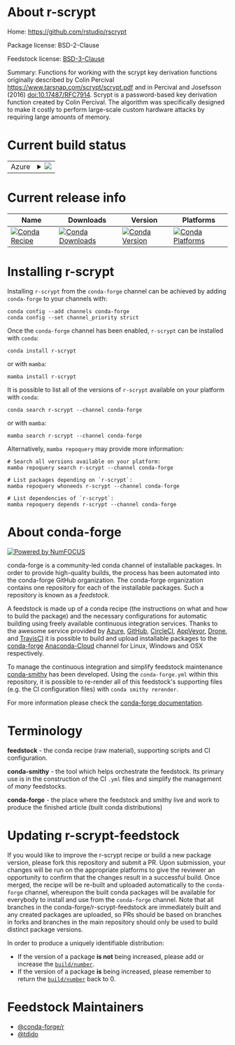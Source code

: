 About r-scrypt
==============

Home: https://github.com/rstudio/rscrypt

Package license: BSD-2-Clause

Feedstock license: [BSD-3-Clause](https://github.com/conda-forge/r-scrypt-feedstock/blob/main/LICENSE.txt)

Summary: Functions for working with the scrypt key derivation functions originally described by Colin Percival <https://www.tarsnap.com/scrypt/scrypt.pdf> and in Percival and Josefsson (2016) <doi:10.17487/RFC7914>. Scrypt is a password-based key derivation function created by Colin Percival. The algorithm was specifically designed to make it costly to perform large-scale custom hardware attacks by requiring large amounts of memory.

Current build status
====================


<table>
    
  <tr>
    <td>Azure</td>
    <td>
      <details>
        <summary>
          <a href="https://dev.azure.com/conda-forge/feedstock-builds/_build/latest?definitionId=13985&branchName=main">
            <img src="https://dev.azure.com/conda-forge/feedstock-builds/_apis/build/status/r-scrypt-feedstock?branchName=main">
          </a>
        </summary>
        <table>
          <thead><tr><th>Variant</th><th>Status</th></tr></thead>
          <tbody><tr>
              <td>linux_64_r_base4.1</td>
              <td>
                <a href="https://dev.azure.com/conda-forge/feedstock-builds/_build/latest?definitionId=13985&branchName=main">
                  <img src="https://dev.azure.com/conda-forge/feedstock-builds/_apis/build/status/r-scrypt-feedstock?branchName=main&jobName=linux&configuration=linux%20linux_64_r_base4.1" alt="variant">
                </a>
              </td>
            </tr><tr>
              <td>linux_64_r_base4.2</td>
              <td>
                <a href="https://dev.azure.com/conda-forge/feedstock-builds/_build/latest?definitionId=13985&branchName=main">
                  <img src="https://dev.azure.com/conda-forge/feedstock-builds/_apis/build/status/r-scrypt-feedstock?branchName=main&jobName=linux&configuration=linux%20linux_64_r_base4.2" alt="variant">
                </a>
              </td>
            </tr><tr>
              <td>osx_64_r_base4.1</td>
              <td>
                <a href="https://dev.azure.com/conda-forge/feedstock-builds/_build/latest?definitionId=13985&branchName=main">
                  <img src="https://dev.azure.com/conda-forge/feedstock-builds/_apis/build/status/r-scrypt-feedstock?branchName=main&jobName=osx&configuration=osx%20osx_64_r_base4.1" alt="variant">
                </a>
              </td>
            </tr><tr>
              <td>osx_64_r_base4.2</td>
              <td>
                <a href="https://dev.azure.com/conda-forge/feedstock-builds/_build/latest?definitionId=13985&branchName=main">
                  <img src="https://dev.azure.com/conda-forge/feedstock-builds/_apis/build/status/r-scrypt-feedstock?branchName=main&jobName=osx&configuration=osx%20osx_64_r_base4.2" alt="variant">
                </a>
              </td>
            </tr><tr>
              <td>win_64</td>
              <td>
                <a href="https://dev.azure.com/conda-forge/feedstock-builds/_build/latest?definitionId=13985&branchName=main">
                  <img src="https://dev.azure.com/conda-forge/feedstock-builds/_apis/build/status/r-scrypt-feedstock?branchName=main&jobName=win&configuration=win%20win_64_" alt="variant">
                </a>
              </td>
            </tr>
          </tbody>
        </table>
      </details>
    </td>
  </tr>
</table>

Current release info
====================

| Name | Downloads | Version | Platforms |
| --- | --- | --- | --- |
| [![Conda Recipe](https://img.shields.io/badge/recipe-r--scrypt-green.svg)](https://anaconda.org/conda-forge/r-scrypt) | [![Conda Downloads](https://img.shields.io/conda/dn/conda-forge/r-scrypt.svg)](https://anaconda.org/conda-forge/r-scrypt) | [![Conda Version](https://img.shields.io/conda/vn/conda-forge/r-scrypt.svg)](https://anaconda.org/conda-forge/r-scrypt) | [![Conda Platforms](https://img.shields.io/conda/pn/conda-forge/r-scrypt.svg)](https://anaconda.org/conda-forge/r-scrypt) |

Installing r-scrypt
===================

Installing `r-scrypt` from the `conda-forge` channel can be achieved by adding `conda-forge` to your channels with:

```
conda config --add channels conda-forge
conda config --set channel_priority strict
```

Once the `conda-forge` channel has been enabled, `r-scrypt` can be installed with `conda`:

```
conda install r-scrypt
```

or with `mamba`:

```
mamba install r-scrypt
```

It is possible to list all of the versions of `r-scrypt` available on your platform with `conda`:

```
conda search r-scrypt --channel conda-forge
```

or with `mamba`:

```
mamba search r-scrypt --channel conda-forge
```

Alternatively, `mamba repoquery` may provide more information:

```
# Search all versions available on your platform:
mamba repoquery search r-scrypt --channel conda-forge

# List packages depending on `r-scrypt`:
mamba repoquery whoneeds r-scrypt --channel conda-forge

# List dependencies of `r-scrypt`:
mamba repoquery depends r-scrypt --channel conda-forge
```


About conda-forge
=================

[![Powered by
NumFOCUS](https://img.shields.io/badge/powered%20by-NumFOCUS-orange.svg?style=flat&colorA=E1523D&colorB=007D8A)](https://numfocus.org)

conda-forge is a community-led conda channel of installable packages.
In order to provide high-quality builds, the process has been automated into the
conda-forge GitHub organization. The conda-forge organization contains one repository
for each of the installable packages. Such a repository is known as a *feedstock*.

A feedstock is made up of a conda recipe (the instructions on what and how to build
the package) and the necessary configurations for automatic building using freely
available continuous integration services. Thanks to the awesome service provided by
[Azure](https://azure.microsoft.com/en-us/services/devops/), [GitHub](https://github.com/),
[CircleCI](https://circleci.com/), [AppVeyor](https://www.appveyor.com/),
[Drone](https://cloud.drone.io/welcome), and [TravisCI](https://travis-ci.com/)
it is possible to build and upload installable packages to the
[conda-forge](https://anaconda.org/conda-forge) [Anaconda-Cloud](https://anaconda.org/)
channel for Linux, Windows and OSX respectively.

To manage the continuous integration and simplify feedstock maintenance
[conda-smithy](https://github.com/conda-forge/conda-smithy) has been developed.
Using the ``conda-forge.yml`` within this repository, it is possible to re-render all of
this feedstock's supporting files (e.g. the CI configuration files) with ``conda smithy rerender``.

For more information please check the [conda-forge documentation](https://conda-forge.org/docs/).

Terminology
===========

**feedstock** - the conda recipe (raw material), supporting scripts and CI configuration.

**conda-smithy** - the tool which helps orchestrate the feedstock.
                   Its primary use is in the construction of the CI ``.yml`` files
                   and simplify the management of *many* feedstocks.

**conda-forge** - the place where the feedstock and smithy live and work to
                  produce the finished article (built conda distributions)


Updating r-scrypt-feedstock
===========================

If you would like to improve the r-scrypt recipe or build a new
package version, please fork this repository and submit a PR. Upon submission,
your changes will be run on the appropriate platforms to give the reviewer an
opportunity to confirm that the changes result in a successful build. Once
merged, the recipe will be re-built and uploaded automatically to the
`conda-forge` channel, whereupon the built conda packages will be available for
everybody to install and use from the `conda-forge` channel.
Note that all branches in the conda-forge/r-scrypt-feedstock are
immediately built and any created packages are uploaded, so PRs should be based
on branches in forks and branches in the main repository should only be used to
build distinct package versions.

In order to produce a uniquely identifiable distribution:
 * If the version of a package **is not** being increased, please add or increase
   the [``build/number``](https://docs.conda.io/projects/conda-build/en/latest/resources/define-metadata.html#build-number-and-string).
 * If the version of a package **is** being increased, please remember to return
   the [``build/number``](https://docs.conda.io/projects/conda-build/en/latest/resources/define-metadata.html#build-number-and-string)
   back to 0.

Feedstock Maintainers
=====================

* [@conda-forge/r](https://github.com/conda-forge/r/)
* [@tdido](https://github.com/tdido/)

